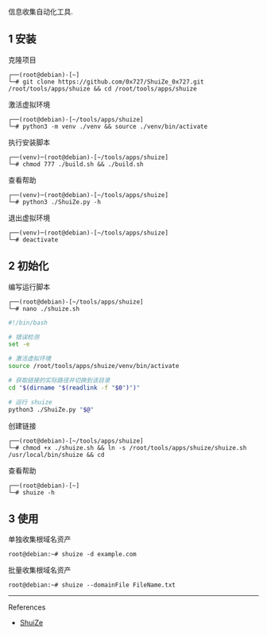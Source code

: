 信息收集自动化工具.

## 1 安装

克隆项目

```
┌──(root@debian)-[~]
└─# git clone https://github.com/0x727/ShuiZe_0x727.git /root/tools/apps/shuize && cd /root/tools/apps/shuize
```

激活虚拟环境

```
┌──(root@debian)-[~/tools/apps/shuize]
└─# python3 -m venv ./venv && source ./venv/bin/activate
```

执行安装脚本

```
┌──(venv)─(root@debian)-[~/tools/apps/shuize]
└─# chmod 777 ./build.sh && ./build.sh
```

查看帮助

```
┌──(venv)─(root@debian)-[~/tools/apps/shuize]
└─# python3 ./ShuiZe.py -h
```

退出虚拟环境

```
┌──(venv)─(root@debian)-[~/tools/apps/shuize]
└─# deactivate
```

## 2 初始化

编写运行脚本

```
┌──(root@debian)-[~/tools/apps/shuize]
└─# nano ./shuize.sh
```

```sh
#!/bin/bash

# 错误检测
set -e

# 激活虚拟环境
source /root/tools/apps/shuize/venv/bin/activate

# 获取链接的实际路径并切换到该目录
cd "$(dirname "$(readlink -f "$0")")"

# 运行 shuize
python3 ./ShuiZe.py "$@"

```

创建链接

```
┌──(root@debian)-[~/tools/apps/shuize]
└─# chmod +x ./shuize.sh && ln -s /root/tools/apps/shuize/shuize.sh /usr/local/bin/shuize && cd
```

查看帮助

```
┌──(root@debian)-[~]
└─# shuize -h
```

## 3 使用

单独收集根域名资产

```shell
root@debian:~# shuize -d example.com
```

批量收集根域名资产

```shell
root@debian:~# shuize --domainFile FileName.txt
```

---

References

- [ShuiZe](https://github.com/0x727/ShuiZe_0x727)
